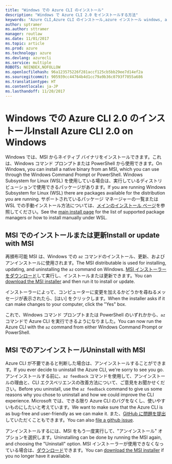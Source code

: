 ```yaml
---
title: "Windows での Azure CLI のインストール"
description: "Windows で Azure CLI 2.0 をインストールする方法"
keywords: "Azure CLI,Azure CLI のインストール,azure インストール windows, azure cli windows, azure windows"
author: sptramer
ms.author: sttramer
manager: routlaw
ms.date: 11/01/2017
ms.topic: article
ms.prod: azure
ms.technology: azure
ms.devlang: azurecli
ms.service: multiple
ROBOTS: NOINDEX,NOFOLLOW
ms.openlocfilehash: 96a123575226f281accf125cb5bb29ee7d14ef2a
ms.sourcegitcommit: 905939cc44764b4d1cc79a9b36c0793f7055a686
ms.translationtype: HT
ms.contentlocale: ja-JP
ms.lasthandoff: 11/20/2017
---
```

# <a name="install-azure-cli-20-on-windows"></a><span data-ttu-id="1cdd5-104">Windows での Azure CLI 2.0 のインストール</span><span class="sxs-lookup"><span data-stu-id="1cdd5-104">Install Azure CLI 2.0 on Windows</span></span>

<span data-ttu-id="1cdd5-105">Windows では、MSI からネイティブ バイナリをインストールできます。これは、Windows コマンド プロンプトまたは PowerShell から使用できます。</span><span class="sxs-lookup"><span data-stu-id="1cdd5-105">On Windows, you can install a native binary from an MSI, which you can use through the Windows Command Prompt or PowerShell.</span></span> <span data-ttu-id="1cdd5-106">Windows Subsystem for Linux (WSL) を使用している場合は、実行しているディストリビューションで使用できるパッケージがあります。</span><span class="sxs-lookup"><span data-stu-id="1cdd5-106">If you are running Windows Subsystem for Linux (WSL) there are packages available for the distribution you are running.</span></span> <span data-ttu-id="1cdd5-107">サポートされているパッケージ マネージャーの一覧または WSL での手動インストール方法については、[メインのインストール ページ](install-azure-cli.md)を参照してください。</span><span class="sxs-lookup"><span data-stu-id="1cdd5-107">See the [main install page](install-azure-cli.md) for the list of supported package managers or how to install manually under WSL.</span></span>

## <a name="install-or-update-with-msi"></a><span data-ttu-id="1cdd5-108">MSI でのインストールまたは更新</span><span class="sxs-lookup"><span data-stu-id="1cdd5-108">Install or update with MSI</span></span>

<span data-ttu-id="1cdd5-109">再頒布可能 MSI は、Windows での `az` コマンドのインストール、更新、およびアンインストールに使用されます。</span><span class="sxs-lookup"><span data-stu-id="1cdd5-109">The MSI distributable is used for installing, updating, and uninstalling the `az` command on Windows.</span></span> <span data-ttu-id="1cdd5-110">[MSI インストーラーをダウンロード](https://aka.ms/InstallAzureCliWindows)して実行し、インストールまたは更新できます。</span><span class="sxs-lookup"><span data-stu-id="1cdd5-110">You can [download the MSI installer](https://aka.ms/InstallAzureCliWindows) and then run it to install or update.</span></span>

<span data-ttu-id="1cdd5-111">インストーラーによって、コンピューターに変更を加えるかどうかを尋ねるメッセージが表示されたら、[はい] をクリックします。</span><span class="sxs-lookup"><span data-stu-id="1cdd5-111">When the installer asks if it can make changes to your computer, click the "Yes" box.</span></span>

<span data-ttu-id="1cdd5-112">これで、Windows コマンド プロンプトまたは PowerShell のいずれかから、`az` コマンドで Azure CLI を実行できるようになりました。</span><span class="sxs-lookup"><span data-stu-id="1cdd5-112">You can now run the Azure CLI with the `az` command from either Windows Command Prompt or PowerShell.</span></span>

## <a name="uninstall-with-msi"></a><span data-ttu-id="1cdd5-113">MSI でのアンインストール</span><span class="sxs-lookup"><span data-stu-id="1cdd5-113">Uninstall with MSI</span></span>

<span data-ttu-id="1cdd5-114">Azure CLI が不要であると判断した場合は、アンインストールすることができます。</span><span class="sxs-lookup"><span data-stu-id="1cdd5-114">If you ever decide to uninstall the Azure CLI, we're sorry to see you go.</span></span> <span data-ttu-id="1cdd5-115">アンインストールする前に、`az feedback` コマンドを使用して、アンインストールの理由と、CLI エクスペリエンスの改善方法について、ご意見をお聞かせください。</span><span class="sxs-lookup"><span data-stu-id="1cdd5-115">Before you uninstall, use the `az feedback` command to give us some reasons why you chose to uninstall and how we could improve the CLI experience.</span></span> <span data-ttu-id="1cdd5-116">Microsoft では、できる限り Azure CLI のバグをなくし、使いやすいものにしたいと考えています。</span><span class="sxs-lookup"><span data-stu-id="1cdd5-116">We want to make sure that the Azure CLI is as bug-free and user-friendly as we can make it.</span></span> <span data-ttu-id="1cdd5-117">また、[GitHub に問題を提出](https://github.com/Azure/azure-cli/issues)していただくこともできます。</span><span class="sxs-lookup"><span data-stu-id="1cdd5-117">You can also [file a github issue](https://github.com/Azure/azure-cli/issues).</span></span>

<span data-ttu-id="1cdd5-118">アンインストールするには、MSI をもう一度実行して、"アンインストール" オプションを選択します。</span><span class="sxs-lookup"><span data-stu-id="1cdd5-118">Uninstalling can be done by running the MSI again, and choosing the "Uninstall" option.</span></span> <span data-ttu-id="1cdd5-119">MSI インストーラーが使用できなくなっている場合は、[ダウンロード](https://aka.ms/InstallAzureCliWindows)できます。</span><span class="sxs-lookup"><span data-stu-id="1cdd5-119">You can [download the MSI installer](https://aka.ms/InstallAzureCliWindows) if you no longer have it available.</span></span>
